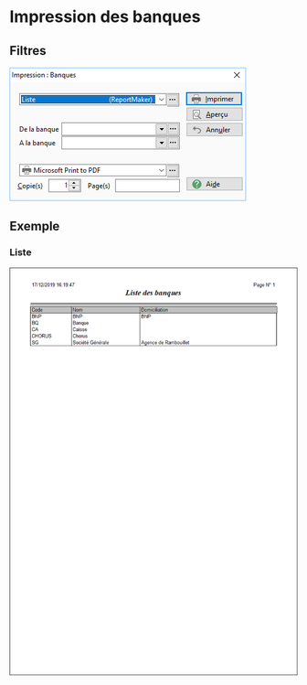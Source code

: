 # Impression des banques

## Filtres


![](../../assets/images/Banques/1-3/Filtres.png)


## Exemple


### Liste


![](../../assets/images/Banques/1-3/Liste.png)


